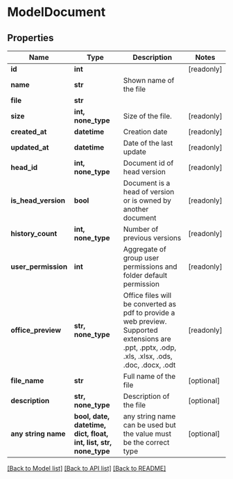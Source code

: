 # ModelDocument


## Properties
Name | Type | Description | Notes
------------ | ------------- | ------------- | -------------
**id** | **int** |  | [readonly] 
**name** | **str** | Shown name of the file | 
**file** | **str** |  | 
**size** | **int, none_type** | Size of the file. | [readonly] 
**created_at** | **datetime** | Creation date | [readonly] 
**updated_at** | **datetime** | Date of the last update | [readonly] 
**head_id** | **int, none_type** | Document id of head version | [readonly] 
**is_head_version** | **bool** | Document is a head of version or is owned by another document | [readonly] 
**history_count** | **int, none_type** | Number of previous versions | [readonly] 
**user_permission** | **int** | Aggregate of group user permissions and folder default permission | [readonly] 
**office_preview** | **str, none_type** | Office files will be converted as pdf to provide a web preview. Supported extensions are .ppt, .pptx, .odp, .xls, .xlsx, .ods, .doc, .docx, .odt | [readonly] 
**file_name** | **str** | Full name of the file | [optional] 
**description** | **str, none_type** | Description of the file | [optional] 
**any string name** | **bool, date, datetime, dict, float, int, list, str, none_type** | any string name can be used but the value must be the correct type | [optional]

[[Back to Model list]](../README.md#documentation-for-models) [[Back to API list]](../README.md#documentation-for-api-endpoints) [[Back to README]](../README.md)


